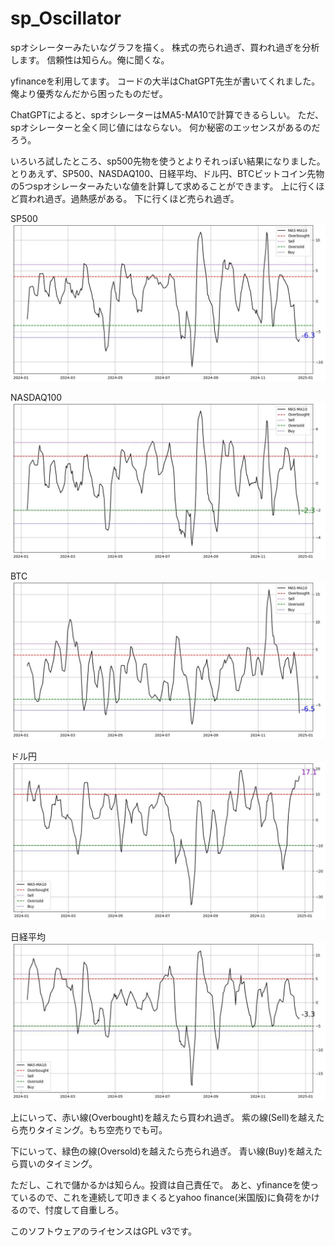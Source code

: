 # sp_Oscillator
spオシレーターみたいなグラフを描く。
株式の売られ過ぎ、買われ過ぎを分析します。
信頼性は知らん。俺に聞くな。

yfinanceを利用してます。
コードの大半はChatGPT先生が書いてくれました。
俺より優秀なんだから困ったものだぜ。

ChatGPTによると、spオシレーターはMA5-MA10で計算できるらしい。
ただ、spオシレーターと全く同じ値にはならない。
何か秘密のエッセンスがあるのだろう。

いろいろ試したところ、sp500先物を使うとよりそれっぽい結果になりました。
とりあえず、SP500、NASDAQ100、日経平均、ドル円、BTCビットコイン先物の5つspオシレーターみたいな値を計算して求めることができます。
上に行くほど買われ過ぎ。過熱感がある。
下に行くほど売られ過ぎ。

SP500
![SP500先物](https://github.com/rti7743/sp_Oscillator/blob/main/sp_oscillator_ES%3DF.jpg)

NASDAQ100
![NASDAQ100先物](https://github.com/rti7743/sp_Oscillator/blob/main/sp_oscillator_NQ%3DF.jpg)

BTC
![BTC=F](https://github.com/rti7743/sp_Oscillator/blob/main/sp_oscillator_BTC%3DF.jpg)

ドル円
![BTC=F](https://github.com/rti7743/sp_Oscillator/blob/main/sp_oscillator_USDJPY%3DX.jpg)

日経平均
![日経平均は日経新聞社の著作物](https://github.com/rti7743/sp_Oscillator/blob/main/sp_oscillator_NIY%3DF.jpg)


上にいって、赤い線(Overbought)を越えたら買われ過ぎ。
紫の線(Sell)を越えたら売りタイミング。もち空売りでも可。

下にいって、緑色の線(Oversold)を越えたら売られ過ぎ。
青い線(Buy)を越えたら買いのタイミング。

ただし、これで儲かるかは知らん。投資は自己責任で。
あと、yfinanceを使っているので、これを連続して叩きまくるとyahoo finance(米国版)に負荷をかけるので、忖度して自重しろ。

このソフトウェアのライセンスはGPL v3です。
